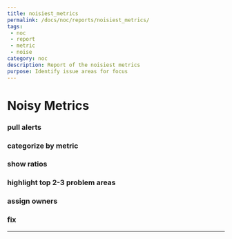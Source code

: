 ```yaml
---
title: noisiest_metrics
permalink: /docs/noc/reports/noisiest_metrics/
tags: 
 - noc
 - report
 - metric
 - noise
category: noc
description: Report of the noisiest metrics  
purpose: Identify issue areas for focus
---
```


# Noisy Metrics  

### pull alerts  

### categorize by metric  

### show ratios  

### highlight top 2-3 problem areas

### assign owners  

### fix


---
